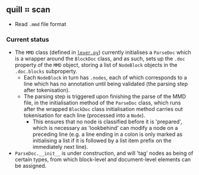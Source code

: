 ## quill ⠶ scan

- Read `.mmd` file format

### Current status

- The `MMD` class (defined in [`lever.py`](lever.py)) currently initialises a
  `ParseDoc` which is a wrapper around the `BlockDoc` class, and as such,
  sets up the `.doc` property of the `MMD` object, storing a list of `NodeBlock`
  objects in the `.doc.blocks` subproperty.
  - Each `NodeBlock` in turn has `.nodes`, each of which corresponds to a line
    which has no annotation until being validated (the parsing step after tokenisation).
  - The parsing step is triggered upon finishing the parse of the MMD file,
    in the initialisation method of the `ParseDoc` class, which runs after the
    wrapped `BlockDoc` class initialisation method carries out tokenisation
    for each line (processed into a `Node`).
    - This ensures that no node is classified before it is 'prepared', which is
      necessary as 'lookbehind' can modify a node on a preceding line (e.g. a
      line ending in a colon is only marked as initialising a list if it is followed
      by a list item prefix on the immediately next line).
- `ParseDoc.__init__` is under construction, and will 'tag' nodes as being of certain
  types, from which block-level and document-level elements can be assigned.
